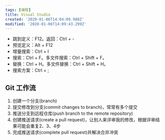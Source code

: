 ```yaml
---
tags: [编程]
title: Visual Studio
created: '2020-01-06T14:04:09.988Z'
modified: '2020-01-06T14:09:43.299Z'
---
```


* 跳到定义：F12。返回：Ctrl + -
* 预览定义：Alt + F12
* 增量搜索：Ctrl + I
* 搜索：Ctrl + F。多文件搜索：Ctrl + Shift + F。
* 替换：Ctrl + H。多文件替换：Ctrl + Shift + H。
* 搜索方案：Ctrl + ;



## Git 工作流

1. 创建一个分支(branch)
2. 提交修改到分支(commit changes to branch)，常常有多个提交
3. 推送分支到远程仓库(push branch to the remote repository)
4. 创建推送请求(create a pull request)，让别人来评审我的修改，根据评审结果可能会重复2、3、4步
5. 完成推送请求(complete pull request)并解决合并冲突

